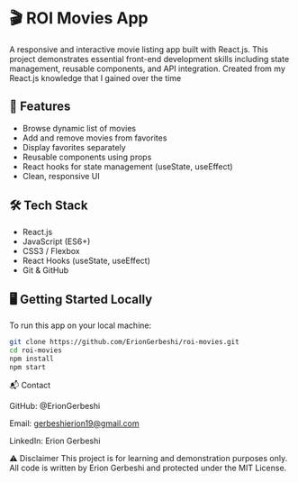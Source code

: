 # 🎬 ROI Movies App

A responsive and interactive movie listing app built with React.js. This project demonstrates essential front-end development skills including state management, reusable components, and API integration. Created from my React.js knowledge that I gained over the time

## 🚀 Features

- Browse dynamic list of movies
- Add and remove movies from favorites
- Display favorites separately
- Reusable components using props
- React hooks for state management (useState, useEffect)
- Clean, responsive UI

## 🛠 Tech Stack

- React.js
- JavaScript (ES6+)
- CSS3 / Flexbox
- React Hooks (useState, useEffect)
- Git & GitHub

## 🖥️ Getting Started Locally

To run this app on your local machine:

```bash
git clone https://github.com/ErionGerbeshi/roi-movies.git
cd roi-movies
npm install
npm start

```

📬 Contact

GitHub: @ErionGerbeshi

Email: gerbeshierion19@gmail.com

LinkedIn: Erion Gerbeshi

⚠️ Disclaimer
This project is for learning and demonstration purposes only.
All code is written by Erion Gerbeshi and protected under the MIT License.

```

```

